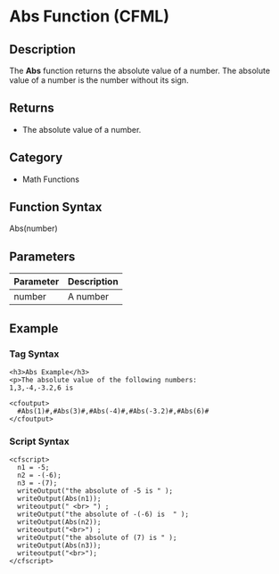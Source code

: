 # Abs Function (CFML)

## Description

The **Abs** function returns the absolute value of a number. The absolute value of a number is the number without its sign.

## Returns

- The absolute value of a number.

## Category

- Math Functions

## Function Syntax

Abs(number)


## Parameters

| Parameter | Description   |
|-----------|---------------|
| number    | A number      |

## Example

### Tag Syntax

```
<h3>Abs Example</h3>
<p>The absolute value of the following numbers:
1,3,-4,-3.2,6 is

<cfoutput>
  #Abs(1)#,#Abs(3)#,#Abs(-4)#,#Abs(-3.2)#,#Abs(6)#
</cfoutput>
```
### Script Syntax
```
<cfscript>
  n1 = -5;
  n2 = -(-6);
  n3 = -(7);
  writeOutput("the absolute of -5 is " );
  writeOutput(Abs(n1));
  writeoutput(" <br> ") ;
  writeOutput("the absolute of -(-6) is  " );   
  writeOutput(Abs(n2));
  writeoutput("<br>") ;
  writeOutput("the absolute of (7) is " );   
  writeOutput(Abs(n3));
  writeoutput("<br>");  
</cfscript>
```
